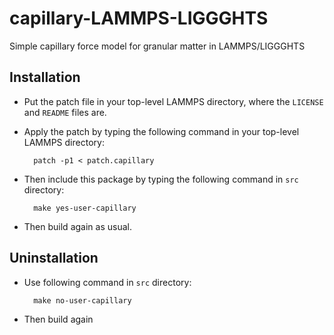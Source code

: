 # capillary-LAMMPS-LIGGGHTS

Simple capillary force model for granular matter in LAMMPS/LIGGGHTS

## Installation

* Put the patch file in your top-level LAMMPS directory, where the `LICENSE` and `README` files are.

* Apply the patch by typing the following command in your top-level LAMMPS directory:

        patch -p1 < patch.capillary

* Then include this package by typing the following command in `src` directory:

        make yes-user-capillary

* Then build again as usual.

## Uninstallation

* Use following command in `src` directory:

        make no-user-capillary

* Then build again

